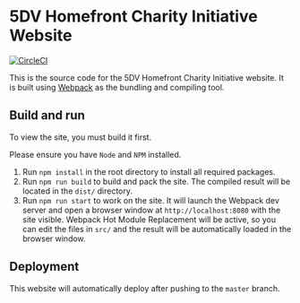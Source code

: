 # 5DV Homefront Charity Initiative Website
[![CircleCI](https://circleci.com/gh/nyxl-venoms/homefront.5dv.nyc.svg?style=svg)](https://circleci.com/gh/nyxl-venoms/homefront.5dv.nyc)

This is the source code for the 5DV Homefront Charity Initiative website. It is built using [Webpack](https://webpack.js.org) as the bundling and compiling tool.

## Build and run
To view the site, you must build it first.

Please ensure you have `Node` and `NPM` installed.

1. Run `npm install` in the root directory to install all required packages.
2. Run `npm run build` to build and pack the site. The compiled result will be located in the `dist/` directory.
3. Run `npm run start` to work on the site. It will launch the Webpack dev server and open a browser window at `http://localhost:8080` with the site visible. Webpack Hot Module Replacement will be active, so you can edit the files in `src/` and the result will be automatically loaded in the browser window.

## Deployment
This website will automatically deploy after pushing to the `master` branch.

